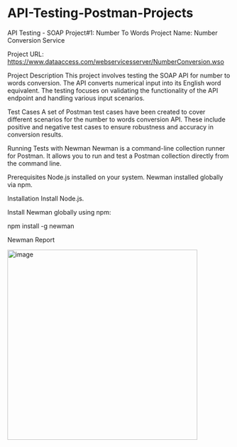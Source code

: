 # API-Testing-Postman-Projects
API Testing - SOAP Project#1: Number To Words
Project Name: Number Conversion Service

Project URL:
https://www.dataaccess.com/webservicesserver/NumberConversion.wso

Project Description
This project involves testing the SOAP API for number to words conversion. The API converts numerical input into its English word equivalent. The testing focuses on validating the functionality of the API endpoint and handling various input scenarios.

Test Cases
A set of Postman test cases have been created to cover different scenarios for the number to words conversion API. These include positive and negative test cases to ensure robustness and accuracy in conversion results.

Running Tests with Newman
Newman is a command-line collection runner for Postman. It allows you to run and test a Postman collection directly from the command line.

Prerequisites
Node.js installed on your system.
Newman installed globally via npm.

Installation
Install Node.js.

Install Newman globally using npm:

npm install -g newman

Newman Report


<img width="428" alt="image" src="https://github.com/user-attachments/assets/0c042a36-3185-4793-ba42-acc90225ebea">

